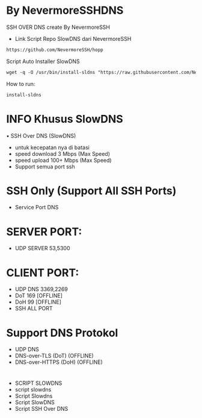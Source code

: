 # By NevermoreSSHDNS
SSH OVER DNS create By NevermoreSSH
* Link Script Repo SlowDNS dari NevermoreSSH
```html
https://github.com/NevermoreSSH/hopp
```

Script Auto Installer SlowDNS
```html
wget -q -O /usr/bin/install-sldns "https://raw.githubusercontent.com/NevermoreSSH/hop/main/SLDNS/install-sldns" && chmod +x /usr/bin/install-sldns && install-sldns
```
How to run: 
```html
install-sldns
```

# INFO Khusus SlowDNS
• SSH Over DNS (SlowDNS)
* untuk kecepatan nya di batasi
* speed download 3 Mbps (Max Speed)
* speed upload 100+ Mbps (Max Speed)
* Support semua port ssh

# SSH Only (Support All SSH Ports)
* Service Port DNS

# SERVER PORT:
* UDP SERVER 53,5300

# CLIENT PORT:
* UDP DNS 3369,2269
* DoT 169 [OFFLINE]
* DoH 99 [OFFLINE]
* SSH ALL PORT

# Support DNS Protokol
* UDP DNS
* DNS-over-TLS (DoT) (OFFLINE)
* DNS-over-HTTPS (DoH) (OFFLINE)
#
* SCRIPT SLOWDNS
* script slowdns
* Script Slowdns
* Script SlowDNS
* Script SSH Over DNS
